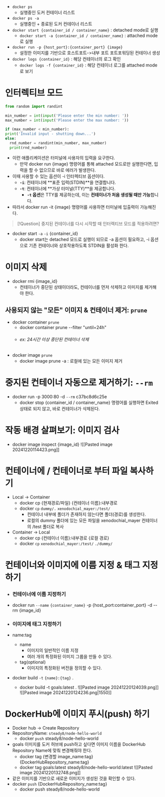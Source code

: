 - `docker ps`
	- 실행중인 도커 컨테이너 리스트
- `docker ps -a`
	- 실행중인 + 종료된 도커 컨테이너 리스트
- `docker start {container_id / container_name}` : detached mode로 실행
	- `docker start -a {container_id / container_name}` : attached mode로 실행
- `docker run -p {host_port}:{container_port} {image}`
	- 설정한 이미지를 기반으로 호스트포트->내부 포트 포트포워딩된 컨테이너 생성
- `docker logs {container_id}` : 해당 컨테이너의 로그 확인
	- `docker logs -f {container_id}` : 해당 컨테이너 로그를 attached mode로 보기

# 인터렉티브 모드
```python
from random import randint  
  
min_number = int(input('Please enter the min number: '))  
max_number = int(input('Please enter the max number: '))  
  
if (max_number < min_number):   
print('Invalid input - shutting down...')  
else:  
  rnd_number = randint(min_number, max_number)  
  print(rnd_number)
```

- 이런 애플리케이션은 터미널에 사용자의 입력을 요구한다.
	- 만약 docker run {image} 명령어를 통해 attached 모드로만 실행한다면, 입력을 할 수 없으므로 바로 에러가 발생한다.
- 이때 사용할 수 있는 옵션이 -i 인터렉티브 옵션이다.
	- **`-i`**: 컨테이너에 **표준 입력(STDIN)**을 연결합니다.
	- **`-t`**: 컨테이너에 **가상 터미널(TTY)**을 제공합니다.
		- **`-t` 옵션**은 TTY를 제공하는데, 이는 **컨테이너가 처음 생성될 때만 가능**합니다.
- 따라서 docker run -it {image} 명령어를 사용하면 터미널에 입출력이 가능해진다.

>[!Question] 중지된 컨테이너를 다시 시작할 때 인터렉티브 모드를 적용하려면?

- docker start `-a` `-i` {container_id}
	- docker start는 detached 모드로 실행이 되므로 -a 옵션이 필요하고, -i 옵션으로 기존 컨테이너와 상호작용하도록 STDIN을 활성화 한다.


# 이미지 삭제
- docker rmi {image_id}
	- 컨테이너가 중단된 상태이더라도, 컨테이너를 먼저 삭제하고 이미지를 제거해야 한다.
## 사용되지 않는 "모든" 이미지 & 컨테이너 제거: `prune`
- docker container `prune`
	- docker container prune --filter "until=24h"
	- ###### ex: 24시간 이상 중단된 컨테이너 삭제
- docker image `prune`
	- docker image prune -a : 로컬에 있는 모든 이미지 제거



# 중지된 컨테이너 자동으로 제거하기: `--rm`

- docker run -p 3000:80 -d `--rm` c37bc8d6c25e
	- docker stop {container_id / container_name} 명령어를 실행하면 Exited 상태로 되지 않고, 바로 컨테이너가 삭제된다.


# 작동 배경 살펴보기: 이미지 검사
- docker image inspect {image_id}
![[Pasted image 20241220114423.png]]


# 컨테이너에 / 컨테이너로 부터 파일 복사하기
- Local -> Container
	- docker cp {현재경로/파일} {컨테이너 이름}:내부경로
	- docker `cp` `dummy/.` `xenodochial_mayer:/test/`
		- 컨테이너 내부에 폴더가 존재하지 않는다면 폴더(경로)를 생성한다.
		- 로컬의 dummy 폴더에 있는 모든 파일을 xenodochial_mayer 컨테이너의 /test 폴더로 복사
- Container -> Local
	- docker cp {컨테이너 이름}:내부경로 {로컬 경로}
	- docker `cp` `xenodochial_mayer:/test/` `./dummy/`

# 컨테이너와 이미지에 이름 지정 & 태그 지정하기
- ### 컨테이너에 이름 지정하기
- docker run `--name` `{container_name}` -p {host_port:container_port} -d --rm {image_id}

- ### 이미지에 태그 지정하기
- name:tag
	- name
		- 이미지의 일반적인 이름 지정
		- 여러 개의 특정화된 이미지 그룹을 만들 수 있다.
	- tag(optional)
		- 이미지의 특정화된 버전을 정의할 수 있다.
- docker build `-t` `{name}:{tag}` .
	- docker build -t goals:latest .
![[Pasted image 20241220124039.png]]
![[Pasted image 20241220124236.png|1550]]


# DockerHub에 이미지 푸시(push) 하기
- Docker hub -> Create Repository
- RepositoryName: `steady8/node-hello-world`
	- docker `push` steady8/node-hello-world
- goals 이미지를 도커 허브에 push하고 싶다면 이미지 이름을 DockerHub Repository Name에 맞춰 변경해줘야 한다.
	- docker tag {변경할 image_name:tag} {DockerHubRepository_name:tag}
	- docker tag goals:latest steady8/node-hello-world:latest
![[Pasted image 20241220132748.png]]
- 같은 이미지를 기반으로 새로운 이미지가 생성된 것을 확인할 수 있다.
- docker `push` {DockerHubRepository_name:tag}
	- docker push steady8/node-hello-world